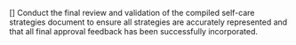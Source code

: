 [] Conduct the final review and validation of the compiled self-care strategies document to ensure all strategies are accurately represented and that all final approval feedback has been successfully incorporated.